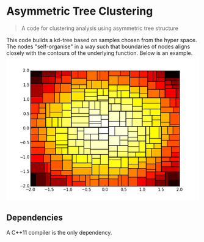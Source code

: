 # Asymmetric Tree Clustering

> A code for clustering analysis using asymmetric tree structure

This code builds a kd-tree based on samples chosen from the hyper space. The nodes "self-organise" in a way such that boundaries of nodes aligns closely with the contours of the underlying function. Below is an example.
![Gaussian function](./img/plotTree.png)

## Dependencies

A C++11 compiler is the only dependency.